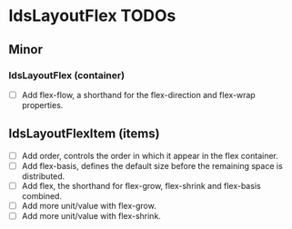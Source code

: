 # IdsLayoutFlex TODOs

## Minor

### IdsLayoutFlex (container)

- [ ] Add flex-flow, a shorthand for the flex-direction and flex-wrap properties.

## IdsLayoutFlexItem (items)

- [ ] Add order, controls the order in which it appear in the flex container.
- [ ] Add flex-basis, defines the default size before the remaining space is distributed.
- [ ] Add flex, the shorthand for flex-grow, flex-shrink and flex-basis combined.
- [ ] Add more unit/value with flex-grow.
- [ ] Add more unit/value with flex-shrink.
